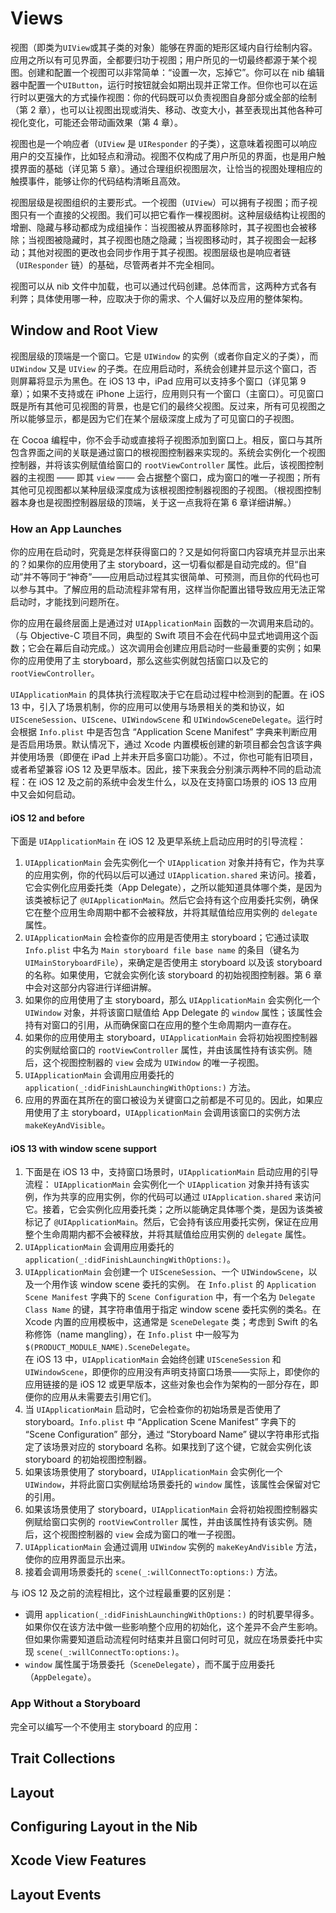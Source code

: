 # Views
视图（即类为`UIView`或其子类的对象）能够在界面的矩形区域内自行绘制内容。应用之所以有可见界面，全都要归功于视图；用户所见的一切最终都源于某个视图。创建和配置一个视图可以非常简单：“设置一次，忘掉它”。你可以在 nib 编辑器中配置一个`UIButton`，运行时按钮就会如期出现并正常工作。但你也可以在运行时以更强大的方式操作视图：你的代码既可以负责视图自身部分或全部的绘制（第 2 章），也可以让视图出现或消失、移动、改变大小，甚至表现出其他各种可视化变化，可能还会带动画效果（第 4 章）。

视图也是一个响应者（`UIView` 是 `UIResponder` 的子类），这意味着视图可以响应用户的交互操作，比如轻点和滑动。视图不仅构成了用户所见的界面，也是用户触摸界面的基础（详见第 5 章）。通过合理组织视图层次，让恰当的视图处理相应的触摸事件，能够让你的代码结构清晰且高效。

视图层级是视图组织的主要形式。一个视图（`UIView`）可以拥有子视图；而子视图只有一个直接的父视图。我们可以把它看作一棵视图树。这种层级结构让视图的增删、隐藏与移动都成为成组操作：当视图被从界面移除时，其子视图也会被移除；当视图被隐藏时，其子视图也随之隐藏；当视图移动时，其子视图会一起移动；其他对视图的更改也会同步作用于其子视图。视图层级也是响应者链（`UIResponder` 链）的基础，尽管两者并不完全相同。

视图可以从 nib 文件中加载，也可以通过代码创建。总体而言，这两种方式各有利弊；具体使用哪一种，应取决于你的需求、个人偏好以及应用的整体架构。

## Window and Root View
视图层级的顶端是一个窗口。它是 `UIWindow` 的实例（或者你自定义的子类），而 `UIWindow` 又是 `UIView` 的子类。在应用启动时，系统会创建并显示这个窗口，否则屏幕将显示为黑色。在 iOS 13 中，iPad 应用可以支持多个窗口（详见第 9 章）；如果不支持或在 iPhone 上运行，应用则只有一个窗口（主窗口）。可见窗口既是所有其他可见视图的背景，也是它们的最终父视图。反过来，所有可见视图之所以能够显示，都是因为它们在某个层级深度上成为了可见窗口的子视图。

在 Cocoa 编程中，你不会手动或直接将子视图添加到窗口上。相反，窗口与其所包含界面之间的关联是通过窗口的根视图控制器来实现的。系统会实例化一个视图控制器，并将该实例赋值给窗口的 `rootViewController` 属性。此后，该视图控制器的主视图 —— 即其 `view` —— 会占据整个窗口，成为窗口的唯一子视图；所有其他可见视图都以某种层级深度成为该根视图控制器视图的子视图。（根视图控制器本身也是视图控制器层级的顶端，关于这一点我将在第 6 章详细讲解。）

### How an App Launches
你的应用在启动时，究竟是怎样获得窗口的？又是如何将窗口内容填充并显示出来的？如果你的应用使用了主 storyboard，这一切看似都是自动完成的。但“自动”并不等同于“神奇”——应用启动过程其实很简单、可预测，而且你的代码也可以参与其中。了解应用的启动流程非常有用，这样当你配置出错导致应用无法正常启动时，才能找到问题所在。

你的应用在最终层面上是通过对 `UIApplicationMain` 函数的一次调用来启动的。（与 Objective-C 项目不同，典型的 Swift 项目不会在代码中显式地调用这个函数；它会在幕后自动完成。）这次调用会创建应用启动时一些最重要的实例；如果你的应用使用了主 storyboard，那么这些实例就包括窗口以及它的 `rootViewController`。

`UIApplicationMain` 的具体执行流程取决于它在启动过程中检测到的配置。在 iOS 13 中，引入了场景机制，你的应用可以使用与场景相关的类和协议，如 `UISceneSession`、`UIScene`、`UIWindowScene` 和 `UIWindowSceneDelegate`。运行时会根据 `Info.plist` 中是否包含 “Application Scene Manifest” 字典来判断应用是否启用场景。默认情况下，通过 Xcode 内置模板创建的新项目都会包含该字典并使用场景（即便在 iPad 上并未开启多窗口功能）。不过，你也可能有旧项目，或者希望兼容 iOS 12 及更早版本。因此，接下来我会分别演示两种不同的启动流程：在 iOS 12 及之前的系统中会发生什么，以及在支持窗口场景的 iOS 13 应用中又会如何启动。

#### iOS 12 and before
下面是 `UIApplicationMain` 在 iOS 12 及更早系统上启动应用时的引导流程：
1. `UIApplicationMain` 会先实例化一个 `UIApplication` 对象并持有它，作为共享的应用实例，你的代码以后可以通过 `UIApplication.shared` 来访问。接着，它会实例化应用委托类（App Delegate），之所以能知道具体哪个类，是因为该类被标记了 `@UIApplicationMain`。然后它会持有这个应用委托实例，确保它在整个应用生命周期中都不会被释放，并将其赋值给应用实例的 `delegate` 属性。
2. `UIApplicationMain` 会检查你的应用是否使用主 storyboard；它通过读取 `Info.plist` 中名为 `Main storyboard file base name` 的条目（键名为 `UIMainStoryboardFile`），来确定是否使用主 storyboard 以及该 storyboard 的名称。如果使用，它就会实例化该 storyboard 的初始视图控制器。第 6 章中会对这部分内容进行详细讲解。
3. 如果你的应用使用了主 storyboard，那么 `UIApplicationMain` 会实例化一个 `UIWindow` 对象，并将该窗口赋值给 App Delegate 的 `window` 属性；该属性会持有对窗口的引用，从而确保窗口在应用的整个生命周期内一直存在。
4. 如果你的应用使用主 storyboard，`UIApplicationMain` 会将初始视图控制器的实例赋给窗口的 `rootViewController` 属性，并由该属性持有该实例。随后，这个视图控制器的 `view` 会成为 `UIWindow` 的唯一子视图。
5. `UIApplicationMain` 会调用应用委托的 `application(_:didFinishLaunchingWithOptions:)` 方法。
6. 应用的界面在其所在的窗口被设为关键窗口之前都是不可见的。因此，如果应用使用了主 storyboard，`UIApplicationMain` 会调用该窗口的实例方法 `makeKeyAndVisible`。

#### iOS 13 with window scene support
1. 下面是在 iOS 13 中，支持窗口场景时，`UIApplicationMain` 启动应用的引导流程：
`UIApplicationMain` 会实例化一个 `UIApplication` 对象并持有该实例，作为共享的应用实例，你的代码可以通过 `UIApplication.shared` 来访问它。接着，它会实例化应用委托类；之所以能确定具体哪个类，是因为该类被标记了 `@UIApplicationMain`。然后，它会持有该应用委托实例，保证在应用整个生命周期内都不会被释放，并将其赋值给应用实例的 `delegate` 属性。
2. `UIApplicationMain` 会调用应用委托的 `application(_:didFinishLaunchingWithOptions:)`。
3. `UIApplicationMain` 会创建一个 `UISceneSession`、一个 `UIWindowScene`，以及一个用作该 window scene 委托的实例。
在 `Info.plist` 的 `Application Scene Manifest` 字典下的 `Scene Configuration` 中，有一个名为 `Delegate Class Name` 的键，其字符串值用于指定 window scene 委托实例的类名。在 Xcode 内置的应用模板中，这通常是 `SceneDelegate` 类；考虑到 Swift 的名称修饰（name mangling），在 `Info.plist` 中一般写为 `$(PRODUCT_MODULE_NAME).SceneDelegate`。  
在 iOS 13 中，`UIApplicationMain` 会始终创建 `UISceneSession` 和 `UIWindowScene`，即便你的应用没有声明支持窗口场景——实际上，即使你的应用链接的是 iOS 12 或更早版本，这些对象也会作为架构的一部分存在，即便你的应用从未需要去引用它们。
4. 当 `UIApplicationMain` 启动时，它会检查你的初始场景是否使用了 storyboard。`Info.plist` 中 “Application Scene Manifest” 字典下的 “Scene Configuration” 部分，通过 “Storyboard Name” 键以字符串形式指定了该场景对应的 storyboard 名称。如果找到了这个键，它就会实例化该 storyboard 的初始视图控制器。
5. 如果该场景使用了 storyboard，`UIApplicationMain` 会实例化一个 `UIWindow`，并将此窗口实例赋给场景委托的 `window` 属性，该属性会保留对它的引用。
6. 如果该场景使用了 storyboard，`UIApplicationMain` 会将初始视图控制器实例赋给窗口实例的 `rootViewController` 属性，并由该属性持有该实例。随后，这个视图控制器的 `view` 会成为窗口的唯一子视图。
7. `UIApplicationMain` 会通过调用 `UIWindow` 实例的 `makeKeyAndVisible` 方法，使你的应用界面显示出来。
8. 接着会调用场景委托的 `scene(_:willConnectTo:options:)` 方法。

与 iOS 12 及之前的流程相比，这个过程最重要的区别是：
* 调用 `application(_:didFinishLaunchingWithOptions:)` 的时机要早得多。如果你仅在该方法中做一些影响整个应用的初始化，这个差异不会产生影响。但如果你需要知道启动流程何时结束并且窗口何时可见，就应在场景委托中实现 `scene(_:willConnectTo:options:)`。
* `window` 属性属于场景委托（`SceneDelegate`），而不属于应用委托（`AppDelegate`）。

### App Without a Storyboard
完全可以编写一个不使用主 storyboard 的应用：



## Trait Collections

## Layout

## Configuring Layout in the Nib

## Xcode View Features

## Layout Events